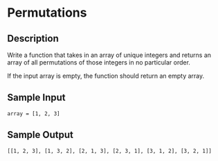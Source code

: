 # Permutations

## Description
Write a function that takes in an array of unique integers and returns an array of all permutations of those integers in no particular order.

If the input array is empty, the function should return an empty array.

## Sample Input
```
array = [1, 2, 3]
```

## Sample Output
```
[[1, 2, 3], [1, 3, 2], [2, 1, 3], [2, 3, 1], [3, 1, 2], [3, 2, 1]]
```